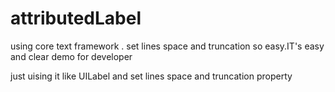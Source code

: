 attributedLabel
===============

using core text framework . set lines space and truncation so easy.IT's easy and clear demo for developer 

just uising it like UILabel and set lines space and truncation property